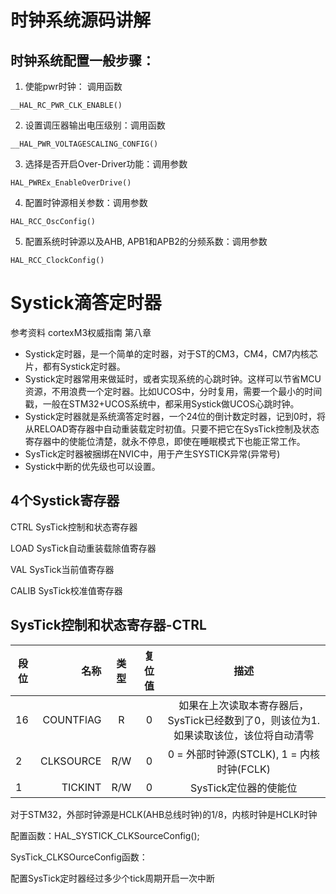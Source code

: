 # 时钟系统源码讲解

## 时钟系统配置一般步骤：

1. 使能pwr时钟： 调用函数
```
__HAL_RC_PWR_CLK_ENABLE()
```
2. 设置调压器输出电压级别：调用函数
```
__HAL_PWR_VOLTAGESCALING_CONFIG()
```
3. 选择是否开启Over-Driver功能：调用参数
```
HAL_PWREx_EnableOverDrive()
```
4. 配置时钟源相关参数：调用参数
```
HAL_RCC_OscConfig()
```
5. 配置系统时钟源以及AHB, APB1和APB2的分频系数：调用参数
```
HAL_RCC_ClockConfig()
```

# Systick滴答定时器

参考资料 cortexM3权威指南 第八章

* Systick定时器，是一个简单的定时器，对于ST的CM3，CM4，CM7内核芯片，都有Systick定时器。
* Systick定时器常用来做延时，或者实现系统的心跳时钟。这样可以节省MCU资源，不用浪费一个定时器。比如UCOS中，分时复用，需要一个最小的时间戳，一般在STM32+UCOS系统中，都采用Systick做UCOS心跳时钟。
* Systick定时器就是系统滴答定时器，一个24位的倒计数定时器，记到0时，将从RELOAD寄存器中自动重装载定时初值。只要不把它在SysTick控制及状态寄存器中的使能位清楚，就永不停息，即使在睡眠模式下也能正常工作。
* SysTick定时器被捆绑在NVIC中，用于产生SYSTICK异常(异常号)
* Systick中断的优先级也可以设置。

## 4个Systick寄存器

CTRL SysTick控制和状态寄存器

LOAD SysTick自动重装载除值寄存器

VAL SysTick当前值寄存器

CALIB SysTick校准值寄存器

## SysTick控制和状态寄存器-CTRL

|段位| 名称 |  类型  |复位值|描述|
| --------   | -----:   | :----: |:----: |:----: |
| 16        | COUNTFlAG     |   R    | 0 | 如果在上次读取本寄存器后，SysTick已经数到了0，则该位为1.如果读取该位，该位将自动清零|
| 2        | CLKSOURCE      |   R/W    | 0 | 0 = 外部时钟源(STCLK), 1 = 内核时钟(FCLK)|
| 1        | TICKINT      |   R/W    | 0 | SysTick定位器的使能位|

对于STM32，外部时钟源是HCLK(AHB总线时钟)的1/8，内核时钟是HCLK时钟

配置函数：HAL_SYSTICK_CLKSourceConfig();

SysTick_CLKSOurceConfig函数：

配置SysTick定时器经过多少个tick周期开启一次中断






